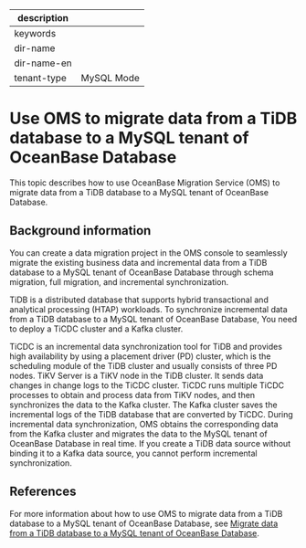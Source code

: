 |description||
|---|---|
|keywords||
|dir-name||
|dir-name-en||
|tenant-type|MySQL Mode|

# Use OMS to migrate data from a TiDB database to a MySQL tenant of OceanBase Database

This topic describes how to use OceanBase Migration Service (OMS) to migrate data from a TiDB database to a MySQL tenant of OceanBase Database. 

## Background information

You can create a data migration project in the OMS console to seamlessly migrate the existing business data and incremental data from a TiDB database to a MySQL tenant of OceanBase Database through schema migration, full migration, and incremental synchronization. 

TiDB is a distributed database that supports hybrid transactional and analytical processing (HTAP) workloads. To synchronize incremental data from a TiDB database to a MySQL tenant of OceanBase Database, You need to deploy a TiCDC cluster and a Kafka cluster. 

<!-- ![tidb-system-zh](https://obbusiness-private.oss-cn-shanghai.aliyuncs.com/doc/img/oms/oms-enterprise/tidb-system-zh.png) -->

TiCDC is an incremental data synchronization tool for TiDB and provides high availability by using a placement driver (PD) cluster, which is the scheduling module of the TiDB cluster and usually consists of three PD nodes. TiKV Server is a TiKV node in the TiDB cluster. It sends data changes in change logs to the TiCDC cluster. TiCDC runs multiple TiCDC processes to obtain and process data from TiKV nodes, and then synchronizes the data to the Kafka cluster. The Kafka cluster saves the incremental logs of the TiDB database that are converted by TiCDC. During incremental data synchronization, OMS obtains the corresponding data from the Kafka cluster and migrates the data to the MySQL tenant of OceanBase Database in real time. If you create a TiDB data source without binding it to a Kafka data source, you cannot perform incremental synchronization. 

## References

For more information about how to use OMS to migrate data from a TiDB database to a MySQL tenant of OceanBase Database, see [Migrate data from a TiDB database to a MySQL tenant of OceanBase Database](https://en.oceanbase.com/docs/enterprise-oms-doc-en-10000000000888347).
